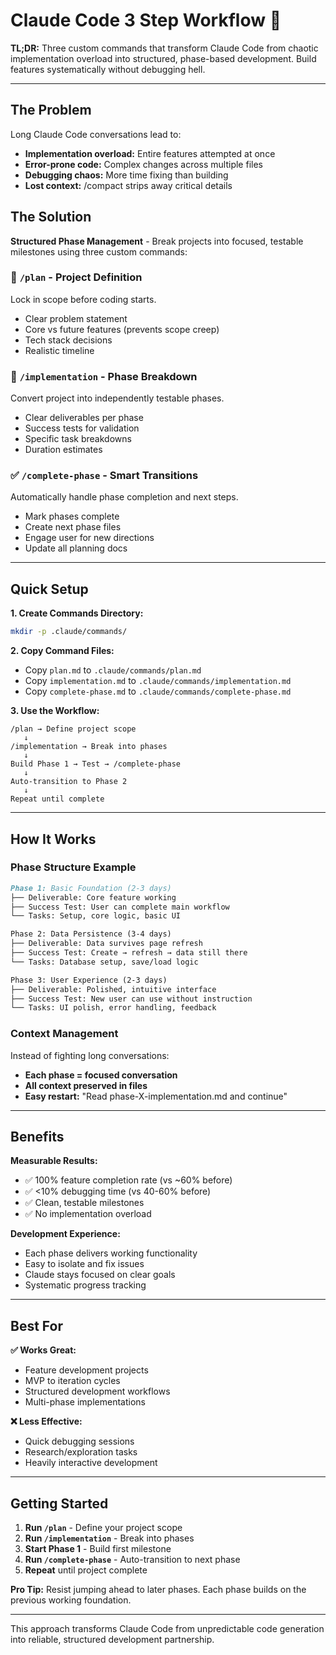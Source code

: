 # Claude Code 3 Step Workflow 🚀

**TL;DR:** Three custom commands that transform Claude Code from chaotic implementation overload into structured, phase-based development. Build features systematically without debugging hell.

---

## The Problem

Long Claude Code conversations lead to:
- **Implementation overload:** Entire features attempted at once
- **Error-prone code:** Complex changes across multiple files
- **Debugging chaos:** More time fixing than building
- **Lost context:** /compact strips away critical details

## The Solution

**Structured Phase Management** - Break projects into focused, testable milestones using three custom commands:

### 🎯 `/plan` - Project Definition
Lock in scope before coding starts.
- Clear problem statement
- Core vs future features (prevents scope creep)
- Tech stack decisions
- Realistic timeline

### 🔄 `/implementation` - Phase Breakdown  
Convert project into independently testable phases.
- Clear deliverables per phase
- Success tests for validation
- Specific task breakdowns
- Duration estimates

### ✅ `/complete-phase` - Smart Transitions
Automatically handle phase completion and next steps.
- Mark phases complete
- Create next phase files
- Engage user for new directions
- Update all planning docs

---

## Quick Setup

**1. Create Commands Directory:**
```bash
mkdir -p .claude/commands/
```

**2. Copy Command Files:**
- Copy `plan.md` to `.claude/commands/plan.md`
- Copy `implementation.md` to `.claude/commands/implementation.md` 
- Copy `complete-phase.md` to `.claude/commands/complete-phase.md`

**3. Use the Workflow:**
```
/plan → Define project scope
   ↓
/implementation → Break into phases  
   ↓
Build Phase 1 → Test → /complete-phase
   ↓
Auto-transition to Phase 2
   ↓
Repeat until complete
```

---

## How It Works

### Phase Structure Example
```markdown
Phase 1: Basic Foundation (2-3 days)
├── Deliverable: Core feature working
├── Success Test: User can complete main workflow
└── Tasks: Setup, core logic, basic UI

Phase 2: Data Persistence (3-4 days)  
├── Deliverable: Data survives page refresh
├── Success Test: Create → refresh → data still there
└── Tasks: Database setup, save/load logic

Phase 3: User Experience (2-3 days)
├── Deliverable: Polished, intuitive interface
├── Success Test: New user can use without instruction
└── Tasks: UI polish, error handling, feedback
```

### Context Management
Instead of fighting long conversations:
- **Each phase = focused conversation**
- **All context preserved in files**
- **Easy restart:** "Read phase-X-implementation.md and continue"

---

## Benefits

**Measurable Results:**
- ✅ 100% feature completion rate (vs ~60% before)
- ✅ <10% debugging time (vs 40-60% before)
- ✅ Clean, testable milestones
- ✅ No implementation overload

**Development Experience:**
- Each phase delivers working functionality
- Easy to isolate and fix issues
- Claude stays focused on clear goals
- Systematic progress tracking

---

## Best For

**✅ Works Great:**
- Feature development projects
- MVP to iteration cycles
- Structured development workflows
- Multi-phase implementations

**❌ Less Effective:**
- Quick debugging sessions
- Research/exploration tasks
- Heavily interactive development

---

## Getting Started

1. **Run `/plan`** - Define your project scope
2. **Run `/implementation`** - Break into phases
3. **Start Phase 1** - Build first milestone
4. **Run `/complete-phase`** - Auto-transition to next phase
5. **Repeat** until project complete

**Pro Tip:** Resist jumping ahead to later phases. Each phase builds on the previous working foundation.

---

This approach transforms Claude Code from unpredictable code generation into reliable, structured development partnership.